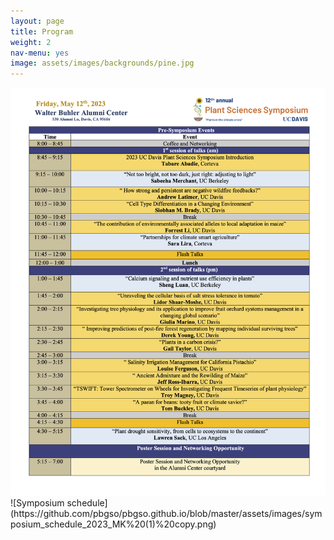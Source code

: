 ```yaml
---
layout: page
title: Program
weight: 2
nav-menu: yes
image: assets/images/backgrounds/pine.jpg
---
```

<img src="assets/images/symposium_schedule_2023_MK%20(1)%20copy.png" alt="Schedule" width="800" >
![Symposium schedule](https://github.com/pbgso/pbgso.github.io/blob/master/assets/images/symposium_schedule_2023_MK%20(1)%20copy.png)

<!---
[Symposium schedule4.pdf](https://github.com/pbgso/pbgso.github.io/files/8713394/Symposium.schedule4.pdf)


|     Time                                                             |     Event                                                              |
|----------------------------------------------------------------------|------------------------------------------------------------------------|
|     8:30 – 8:45                                                      |     Coffee and Networking                                              |
|                    Introduction and Plenary Speaker                  |                                                                        |
|     8:45 – 9:00                                                      |     2022 UC Davis Plant Sciences Symposium Opening – Jason Rauscher    |
|     9:00 – 9:45                                                      |     Awais Kahn, Cornell University                                     |
|     9:45 – 10:00                                                     |     Break                                                              |
|                   Student and Postdoctoral Speakers                  |                                                                        |
|     10:00 – 10:15                                                    |     Jie Zhu, UC Davis Graduate Student                                 |
|     10:15 – 10:30                                                    |     Jennifer Cribbs, UC Davis Graduate Student                         |
|     10:30 – 10:45                                                    |     Amy Groh, UC Davis Graduate   Student                              |
|     10:45 – 11:00                                                    |     Mukund Rao, UC Davis Postdoc                                       |
|     11:00 – 11:15                                                    |     Break                                                              |
|               Flashtalks and Corteva Featured Speaker                |                                                                        |
|     11:15 – 11:20                                                    |     Anna Jo Muhich, UC Davis   Graduate Student                        |
|     11:20 – 11:25                                                    |     Tayab Soomro, Dalhousie University Graduate Student                |
|     11:25 – 11:30                                                    |     Priscilla Glenn, UC Davis   Graduate Student                       |
|     11:30 – 12:00                                                    |     Kyle Cheung, Corteva                                               |
|     12:00 – 1:00                                                     |     Lunch                                                              |
|              Plenary, Student, and Postdoctoral Speakers             |                                                                        |
|     1:00 – 1:45                                                      |     Gerald Tusken, Oakridge   National Laboratory                      |
|     1:45 – 2:00                                                      |     Zach Liechty, UC Davis   Postdoctoral Researcher                   |
|     2:00 – 2:15                                                      |     Dorota Kawa, UC Davis   Postdoctoral Researcher                    |
|     2:15 – 2:30                                                      |     Paul Kasemsap, UC Davis Graduate   Student                         |
|     2:30 – 2:45                                                      |     Break                                                              |
|       Student, Postdoctoral Speakers, and Video Flashtalks           |                                                                        |
|     2:45 – 3:00                                                      |     Mitchell Feldmann, UC Davis   Postdoctoral Researcher              |
|     3:00 – 3:15                                                      |     Tianrun Li, UC Davis    Graduate Student                           |
|     3:15 – 3:30                                                      |     Kimberly Gibson, UC Davis  Graduate Student                        |
|     3:30 – 3:40                                                      |     Break                                                              |
|     3:40 – 3:45                                                      |     Yufei Qian, UC Davis Graduate   Student                            |
|     3:45 – 3:50                                                      |     Sandeep Chapagain, LSU Graduate   Student                          |
|     3:50 – 3:55                                                      |     Swati Shrestha, UF Graduate   Student                              |
|     3:55 – 4:00                                                      |     Micah Levinson,     UC Davis Assistant Specialist                  |
|     4:00 – 4:15                                                      |     Break                                                              |
|                            Plenary Speaker                           |                                                                        |
|     4:15 – 5:00                                                      |     Neelima Sinha, UC Davis                                            |
|          Poster Session and Networking (In Person and Virtual)       |                                                                        |
|     5:00 – 7:00                                                      |     Poster Session and Networking   Opportunity                        |



-->
